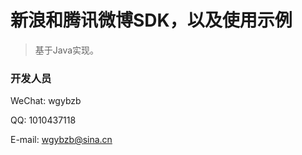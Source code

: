 
# 新浪和腾讯微博SDK，以及使用示例

> 基于Java实现。

### 开发人员

WeChat: wgybzb

QQ: 1010437118

E-mail: wgybzb@sina.cn
